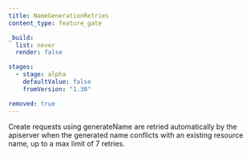 ```yaml
---
title: NameGenerationRetries
content_type: feature_gate

_build:
  list: never
  render: false

stages:
  - stage: alpha 
    defaultValue: false
    fromVersion: "1.30"

removed: true
---
```

Create requests using generateName are retried automatically by the apiserver when the generated name conflicts with an existing resource name, up to a max limit of 7 retries.

